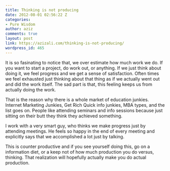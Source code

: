 ```yaml
---
title: Thinking is not producing
date: 2012-08-01 02:56:22 Z
categories:
- Pure Wisdom
author: aziz
comments: true
layout: post
link: https://azizali.com/thinking-is-not-producing/
wordpress_id: 465
---
```


It is so fasinating to notice that, we over estimate how much work we do. If you want to start a project, do work out, or anything. If we just think about doing it, we feel progress and we get a sense of satisfaction. Often times we feel exhausted just thinking about that thing as if we actually went out and did the work itself. The sad part is that, this feeling keeps us from actually doing the work.

That is the reason why there is a whole market of education junkies. Internet Marketing Junkies, Get Rich Quick info junkies, MBA types, and the list goes on. People like attending seminars and info sessions because just sitting on their butt they think they achieved something.

I work with a very smart guy, who thinks we make progress just by attending meetings. He feels so happy in the end of every meeting and explicitly says that we accomplished a lot just by talking.

This is counter productive and if you see yourself doing this, go on a information diet, or a keep not of how much production you do versus, thinking. That realization will hopefully actually make you do actual production.
